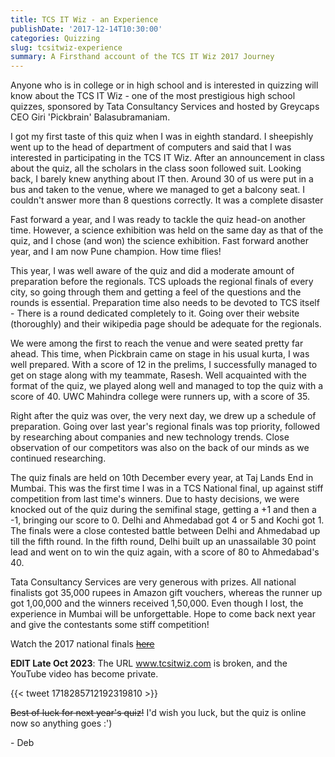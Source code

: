 ```yaml
---
title: TCS IT Wiz - an Experience
publishDate: '2017-12-14T10:30:00'
categories: Quizzing
slug: tcsitwiz-experience
summary: A Firsthand account of the TCS IT Wiz 2017 Journey
---
```


Anyone who is in college or in high school and is interested in quizzing will know about the TCS IT Wiz - one of the most prestigious high school quizzes, sponsored by Tata Consultancy Services and hosted by Greycaps CEO Giri 'Pickbrain' Balasubramaniam.

I got my first taste of this quiz when I was in eighth standard. I sheepishly went up to the head of department of computers and said that I was interested in participating in the TCS IT Wiz. After an announcement in class about the quiz, all the scholars in the class soon followed suit. Looking back, I barely knew anything about IT then. Around 30 of us were put in a bus and taken to the venue, where we managed to get a balcony seat. I couldn't answer more than 8 questions correctly. It was a complete disaster

Fast forward a year, and I was ready to tackle the quiz head-on another time. However, a science exhibition was held on the same day as that of the quiz, and I chose (and won) the science exhibition. Fast forward another year, and I am now Pune champion. How time flies!

This year, I was well aware of the quiz and did a moderate amount of preparation before the regionals. TCS uploads the regional finals of every city, so going through them and getting a feel of the questions and the rounds is essential. Preparation time also needs to be devoted to TCS itself - There is a round dedicated completely to it. Going over their website (thoroughly) and their wikipedia page should be adequate for the regionals.

We were among the first to reach the venue and were seated pretty far ahead. This time, when Pickbrain came on stage in his usual kurta, I was well prepared. With a score of 12 in the prelims, I successfully managed to get on stage along with my teammate, Rasesh. Well acquainted with the format of the quiz, we played along well and managed to top the quiz with a score of 40. UWC Mahindra college were runners up, with a score of 35. 

Right after the quiz was over, the very next day, we drew up a schedule of preparation. Going over last year's regional finals was top priority, followed by researching about companies and new technology trends. Close observation of our competitors was also on the back of our minds as we continued researching.

The quiz finals are held on 10th December every year, at Taj Lands End in Mumbai. This was the first time I was in a TCS National final, up against stiff competition from last time's winners. Due to hasty decisions, we were knocked out of the quiz during the semifinal stage, getting a +1 and then a -1, bringing our score to 0. Delhi and Ahmedabad got 4 or 5 and Kochi got 1. The finals were a close contested battle between Delhi and Ahmedabad up till the fifth round. In the fifth round, Delhi built up an unassailable 30 point lead and went on to win the quiz again, with a score of 80 to Ahmedabad's 40. 

Tata Consultancy Services are very generous with prizes. All national finalists got 35,000 rupees in Amazon gift vouchers, whereas the runner up got 1,00,000 and the winners received 1,50,000. Even though I lost, the experience in Mumbai will be unforgettable. Hope to come back next year and give the contestants some stiff competition!

Watch the 2017 national finals ~~[here](https://www.youtube.com/watch?v=3VsvX1Ateys)~~

**EDIT Late Oct 2023**: The URL www.tcsitwiz.com is broken, and the YouTube video has become private. 

{{< tweet 1718285712192319810 >}}

~~Best of luck for next year's quiz!~~ I'd wish you luck, but the quiz is online 
now so anything goes :')

\- Deb
